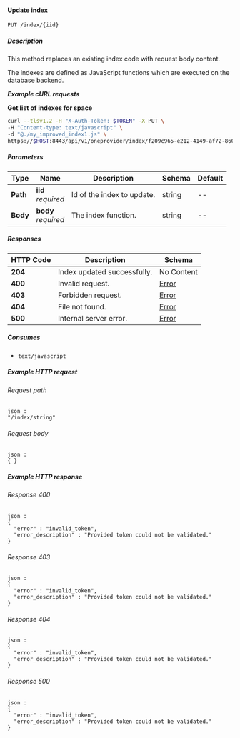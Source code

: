 
<a name="update_space_index"></a>
#### Update index
```
PUT /index/{iid}
```


##### Description
This method replaces an existing index code with request body content.  

The indexes are defined as JavaScript functions which are executed 
on the database backend.

***Example cURL requests***

**Get list of indexes for space**
```bash
curl --tlsv1.2 -H "X-Auth-Token: $TOKEN" -X PUT \
-H "Content-type: text/javascript" \
-d "@./my_improved_index1.js" \
https://$HOST:8443/api/v1/oneprovider/index/f209c965-e212-4149-af72-860faea4187a
```


##### Parameters

|Type|Name|Description|Schema|Default|
|---|---|---|---|---|
|**Path**|**iid**  <br>*required*|Id of the index to update.|string|--|
|**Body**|**body**  <br>*required*|The index function.|string|--|


##### Responses

|HTTP Code|Description|Schema|
|---|---|---|
|**204**|Index updated successfully.|No Content|
|**400**|Invalid request.|[Error](../definitions/Error.md#error)|
|**403**|Forbidden request.|[Error](../definitions/Error.md#error)|
|**404**|File not found.|[Error](../definitions/Error.md#error)|
|**500**|Internal server error.|[Error](../definitions/Error.md#error)|


##### Consumes

* `text/javascript`


##### Example HTTP request

###### Request path
```
json :
"/index/string"
```


###### Request body
```
json :
{ }
```


##### Example HTTP response

###### Response 400
```
json :
{
  "error" : "invalid_token",
  "error_description" : "Provided token could not be validated."
}
```


###### Response 403
```
json :
{
  "error" : "invalid_token",
  "error_description" : "Provided token could not be validated."
}
```


###### Response 404
```
json :
{
  "error" : "invalid_token",
  "error_description" : "Provided token could not be validated."
}
```


###### Response 500
```
json :
{
  "error" : "invalid_token",
  "error_description" : "Provided token could not be validated."
}
```



